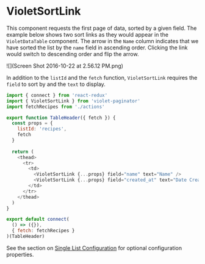 # VioletSortLink

This component requests the first page of data, sorted by a given field. The example below shows two sort links as they would appear in the `VioletDataTable` component. The arrow in the `Name` column indicates that we have sorted the list by the `name` field in ascending order. Clicking the link would switch to descending order and flip the arrow.

![](Screen Shot 2016-10-22 at 2.56.12 PM.png)

In addition to the `listId` and the `fetch` function, `VioletSortLink` requires the `field` to sort by and the `text` to display.

```javascript
import { connect } from 'react-redux'
import { VioletSortLink } from 'violet-paginator'
import fetchRecipes from './actions'

export function TableHeader({ fetch }) {
  const props = {
    listId: 'recipes',
    fetch
  }
  
  return (
    <thead>
      <tr>
        <td>
          <VioletSortLink {...props} field="name" text="Name" />
          <VioletSortLink {...props} field="created_at" text="Date Created" />
        </td>
      </tr>
    </thead>
  )
}

export default connect(
  () => ({}),
  { fetch: fetchRecipes }
)(TableHeader)
```

See the section on [Single List Configuration](single_list_configuration.md) for optional configuration properties.